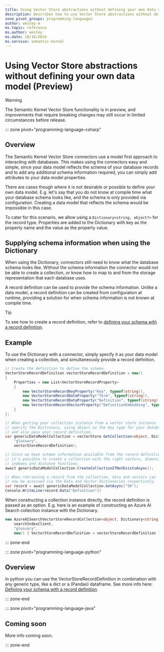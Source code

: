 ```yaml
---
title: Using Vector Store abstractions without defining your own data model (Preview)
description: Describes how to use Vector Store abstractions without defining your own data model.
zone_pivot_groups: programming-languages
author: westey-m
ms.topic: reference
ms.author: westey
ms.date: 10/16/2024
ms.service: semantic-kernel
---
```

# Using Vector Store abstractions without defining your own data model (Preview)

> [!WARNING]
> The Semantic Kernel Vector Store functionality is in preview, and improvements that require breaking changes may still occur in limited circumstances before release.

::: zone pivot="programming-language-csharp"

## Overview

The Semantic Kernel Vector Store connectors use a model first approach to interacting with databases. This makes using the connectors easy and simple, since
your data model reflects the schema of your database records and to add any additional schema information required, you can simply add attributes to your data model properties.

There are cases though where it is not desirable or possible to define your own data model. E.g. let's say that you do not know at compile time what your
database schema looks like, and the schema is only provided via configuration. Creating a data model that reflects the schema would be impossible in this case.

To cater for this scenario, we allow using a `Dictionary<string, object?>` for the record type.
Properties are added to the Dictionary with key as the property name and the value as the property value.

## Supplying schema information when using the Dictionary

When using the Dictionary, connectors still need to know what the database schema looks like. Without the schema information
the connector would not be able to create a collection, or know how to map to and from the storage representation that each database uses.

A record definition can be used to provide the schema information. Unlike a data model, a record definition can be created from configuration
at runtime, providing a solution for when schema information is not known at compile time.

> [!TIP]
> To see how to create a record definition, refer to [defining your schema with a record definition](./schema-with-record-definition.md).

## Example

To use the Dictionary with a connector, simply specify it as your data model when creating a collection, and simultaneously provide a record definition.

```csharp
// Create the definition to define the schema.
VectorStoreRecordDefinition vectorStoreRecordDefinition = new()
{
    Properties = new List<VectorStoreRecordProperty>
    {
        new VectorStoreRecordKeyProperty("Key", typeof(string)),
        new VectorStoreRecordDataProperty("Term", typeof(string)),
        new VectorStoreRecordDataProperty("Definition", typeof(string)),
        new VectorStoreRecordVectorProperty("DefinitionEmbedding", typeof(ReadOnlyMemory<float>), dimensions: 1536)
    }
};

// When getting your collection instance from a vector store instance
// specify the Dictionary, using object as the key type for your database
// and also pass your record definition.
var genericDataModelCollection = vectorStore.GetCollection<object, Dictionary<string, object?>>(
    "glossary",
    vectorStoreRecordDefinition);

// Since we have schema information available from the record definition
// it's possible to create a collection with the right vectors, dimensions,
// indexes and distance functions.
await genericDataModelCollection.CreateCollectionIfNotExistsAsync();

// When retrieving a record from the collection, data and vectors can
// now be accessed via the Data and Vector dictionaries respectively.
var record = await genericDataModelCollection.GetAsync("SK");
Console.WriteLine(record.Data["Definition"])
```

When constructing a collection instance directly, the record definition
is passed as an option. E.g. here is an example of constructing
an Azure AI Search collection instance with the Dictionary.

```csharp
new AzureAISearchVectorStoreRecordCollection<object, Dictionary<string, object?>>(
    searchIndexClient,
    "glossary",
    new() { VectorStoreRecordDefinition = vectorStoreRecordDefinition });
```

::: zone-end

::: zone pivot="programming-language-python"

## Overview

In python you can use the VectorStoreRecordDefinition in combination with any generic type, like a dict or a (Pandas) dataframe. See more info here: [Defining your schema with a record definition](./schema-with-record-definition.md).

::: zone-end

::: zone pivot="programming-language-java"

## Coming soon

More info coming soon.

::: zone-end
